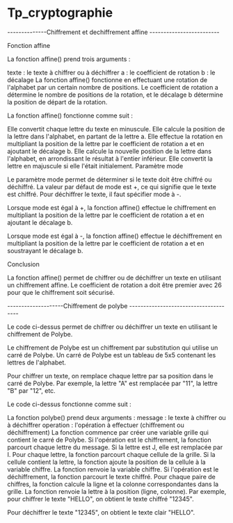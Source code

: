 # Tp_cryptographie
--------------Chiffrement et dechiffrement affine -------------------------

Fonction affine

La fonction affine() prend trois arguments :

texte : le texte à chiffrer ou à déchiffrer
a : le coefficient de rotation
b : le décalage
La fonction affine() fonctionne en effectuant une rotation de l'alphabet par un certain nombre de positions. Le coefficient de rotation a détermine le nombre de positions de la rotation, et le décalage b détermine la position de départ de la rotation.

La fonction affine() fonctionne comme suit :

Elle convertit chaque lettre du texte en minuscule.
Elle calcule la position de la lettre dans l'alphabet, en partant de la lettre a.
Elle effectue la rotation en multipliant la position de la lettre par le coefficient de rotation a et en ajoutant le décalage b.
Elle calcule la nouvelle position de la lettre dans l'alphabet, en arrondissant le résultat à l'entier inférieur.
Elle convertit la lettre en majuscule si elle l'était initialement.
Paramètre mode

Le paramètre mode permet de déterminer si le texte doit être chiffré ou déchiffré. La valeur par défaut de mode est +, ce qui signifie que le texte est chiffré. Pour déchiffrer le texte, il faut spécifier mode à -.

Lorsque mode est égal à +, la fonction affine() effectue le chiffrement en multipliant la position de la lettre par le coefficient de rotation a et en ajoutant le décalage b.

Lorsque mode est égal à -, la fonction affine() effectue le déchiffrement en multipliant la position de la lettre par le coefficient de rotation a et en soustrayant le décalage b.

Conclusion

La fonction affine() permet de chiffrer ou de déchiffrer un texte en utilisant un chiffrement affine. Le coefficient de rotation a doit être premier avec 26 pour que le chiffrement soit sécurisé.


--------------------Chiffrement de polybe --------------------------------------

Le code ci-dessus permet de chiffrer ou déchiffrer un texte en utilisant le chiffrement de Polybe.

Le chiffrement de Polybe est un chiffrement par substitution qui utilise un carré de Polybe. Un carré de Polybe est un tableau de 5x5 contenant les lettres de l'alphabet.

Pour chiffrer un texte, on remplace chaque lettre par sa position dans le carré de Polybe. Par exemple, la lettre "A" est remplacée par "11", la lettre "B" par "12", etc.

Le code ci-dessus fonctionne comme suit :

La fonction polybe() prend deux arguments :
message : le texte à chiffrer ou à déchiffrer
operation : l'opération à effectuer (chiffrement ou déchiffrement)
La fonction commence par créer une variable grille qui contient le carré de Polybe.
Si l'opération est le chiffrement, la fonction parcourt chaque lettre du message.
Si la lettre est J, elle est remplacée par I.
Pour chaque lettre, la fonction parcourt chaque cellule de la grille.
Si la cellule contient la lettre, la fonction ajoute la position de la cellule à la variable chiffre.
La fonction renvoie la variable chiffre.
Si l'opération est le déchiffrement, la fonction parcourt le texte chiffré.
Pour chaque paire de chiffres, la fonction calcule la ligne et la colonne correspondantes dans la grille.
La fonction renvoie la lettre à la position (ligne, colonne).
Par exemple, pour chiffrer le texte "HELLO", on obtient le texte chiffré "12345".

Pour déchiffrer le texte "12345", on obtient le texte clair "HELLO".
